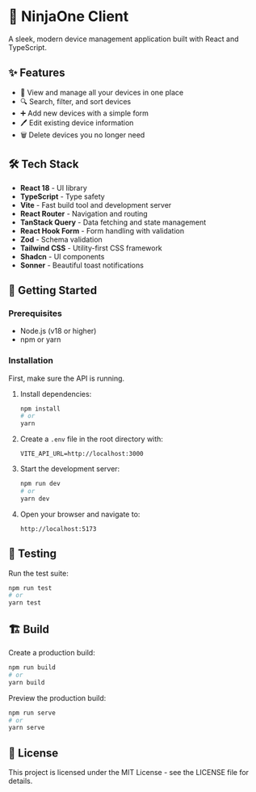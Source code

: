 # 🚀 NinjaOne Client

A sleek, modern device management application built with React and TypeScript.

## ✨ Features

- 📱 View and manage all your devices in one place
- 🔍 Search, filter, and sort devices
- ➕ Add new devices with a simple form
- 🖊️ Edit existing device information
- 🗑️ Delete devices you no longer need

## 🛠️ Tech Stack

- **React 18** - UI library
- **TypeScript** - Type safety
- **Vite** - Fast build tool and development server
- **React Router** - Navigation and routing
- **TanStack Query** - Data fetching and state management
- **React Hook Form** - Form handling with validation
- **Zod** - Schema validation
- **Tailwind CSS** - Utility-first CSS framework
- **Shadcn** - UI components
- **Sonner** - Beautiful toast notifications

## 🚦 Getting Started

### Prerequisites

- Node.js (v18 or higher)
- npm or yarn

### Installation

First, make sure the API is running.

1. Install dependencies:
   ```bash
   npm install
   # or
   yarn
   ```

2. Create a `.env` file in the root directory with:
   ```
   VITE_API_URL=http://localhost:3000
   ```

3. Start the development server:
   ```bash
   npm run dev
   # or
   yarn dev
   ```

4. Open your browser and navigate to:
   ```
   http://localhost:5173
   ```

## 🧪 Testing

Run the test suite:
```bash
npm run test
# or
yarn test
```

## 🏗️ Build

Create a production build:
```bash
npm run build
# or
yarn build
```

Preview the production build:
```bash
npm run serve
# or
yarn serve
```

## 📝 License

This project is licensed under the MIT License - see the LICENSE file for details.
